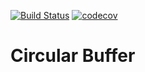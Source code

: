 [![Build Status](https://travis-ci.org/stlkralexdemo/CircularBufferFull.svg?branch=master)](https://travis-ci.org/stlkralexdemo/CircularBufferFull)
[![codecov](https://codecov.io/gh/stlkralexdemo/CircularBufferFull/branch/master/graph/badge.svg)](https://codecov.io/gh/stlkralexdemo/CircularBufferFull)
# Circular Buffer